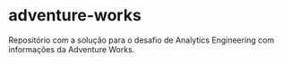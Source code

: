 # adventure-works
Repositório com a solução para o desafio de Analytics Engineering com informações da Adventure Works.
